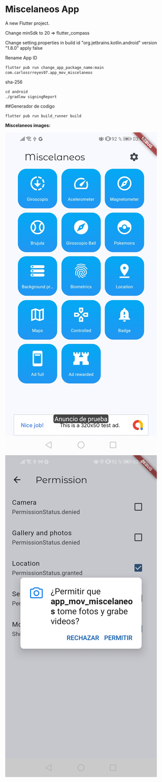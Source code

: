 # Miscelaneos App

A new Flutter project.

Change minSdk to 20 => flutter_compass

Change setting.properties in build
id "org.jetbrains.kotlin.android" version "1.8.0" apply false



Rename App ID
```
flutter pub run change_app_package_name:main com.carlossrreyes97.app_mov_miscelaneos
```
sha-256
```
cd android
./gradlew signingReport
```


##Generador de codigo
```
flutter pub run build_runner build
```




**Miscelaneos images:**

![Main panel](assets/images/img1.jpg)
![Main panel](assets/images/img2.jpg)

